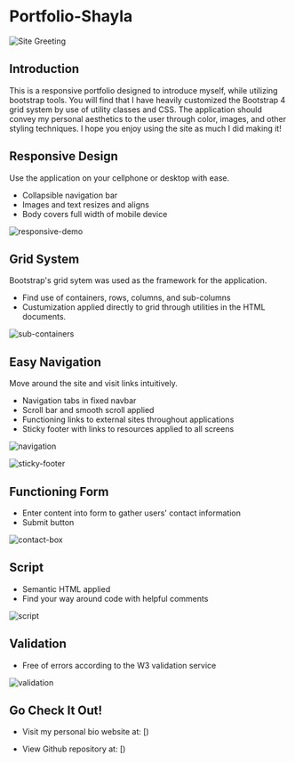# Portfolio-Shayla

![Site Greeting](assets/navbar-extend.png)

## Introduction
This is a responsive portfolio designed to introduce myself, while utilizing bootstrap tools. You will find that I have heavily customized the Bootstrap 4 grid system by use of utility classes and CSS. The application should convey my personal aesthetics to the user through color, images, and other styling techniques. I hope you enjoy using the site as much I did making it!

## Responsive Design
Use the application on your cellphone or desktop with ease.
* Collapsible navigation bar
* Images and text resizes and aligns
* Body covers full width of mobile device

![responsive-demo](assets/mobile.png)

## Grid System
Bootstrap's grid sytem was used as the framework for the application.
* Find use of containers, rows, columns, and sub-columns
* Custumization applied directly to grid through utilities in the HTML documents.

![sub-containers](assets\sub-containers.png)

## Easy Navigation
Move around the site and visit links intuitively.
* Navigation tabs in fixed navbar
* Scroll bar and smooth scroll applied 
* Functioning links to external sites throughout applications
* Sticky footer with links to resources applied to all screens

![navigation](assets/scroll-bar.png)

![sticky-footer](assets/sticky-footer.png)

## Functioning Form
* Enter content into form to gather users' contact information
* Submit button 

![contact-box](assets/contact-input.png)

## Script
* Semantic HTML applied
* Find your way around code with helpful comments

![script](assets/example-script.png)

## Validation
* Free of errors according to the W3 validation service

![validation](assets/validation.png)

## Go Check It Out!
* Visit my personal bio website at: [)

* View Github repository at: [)

